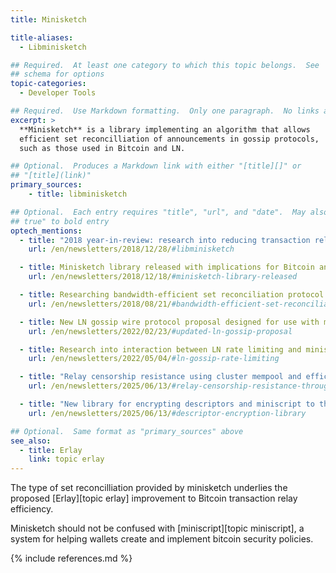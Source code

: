 ```yaml
---
title: Minisketch

title-aliases:
  - Libminisketch

## Required.  At least one category to which this topic belongs.  See
## schema for options
topic-categories:
  - Developer Tools

## Required.  Use Markdown formatting.  Only one paragraph.  No links allowed.
excerpt: >
  **Minisketch** is a library implementing an algorithm that allows
  efficient set reconcilliation of announcements in gossip protocols,
  such as those used in Bitcoin and LN.

## Optional.  Produces a Markdown link with either "[title][]" or
## "[title](link)"
primary_sources:
    - title: libminisketch

## Optional.  Each entry requires "title", "url", and "date".  May also use "feature:
## true" to bold entry
optech_mentions:
  - title: "2018 year-in-review: research into reducing transaction relay data"
    url: /en/newsletters/2018/12/28/#libminisketch

  - title: Minisketch library released with implications for Bitcoin and LN
    url: /en/newsletters/2018/12/18/#minisketch-library-released

  - title: Researching bandwidth-efficient set reconciliation protocol
    url: /en/newsletters/2018/08/21/#bandwidth-efficient-set-reconciliation-protocol-for-transactions

  - title: New LN gossip wire protocol proposal designed for use with minisketch
    url: /en/newsletters/2022/02/23/#updated-ln-gossip-proposal

  - title: Research into interaction between LN rate limiting and minisketch gossiping
    url: /en/newsletters/2022/05/04/#ln-gossip-rate-limiting

  - title: "Relay censorship resistance using cluster mempool and efficient set reconciliation"
    url: /en/newsletters/2025/06/13/#relay-censorship-resistance-through-top-mempool-set-reconciliation

  - title: "New library for encrypting descriptors and miniscript to the included public keys"
    url: /en/newsletters/2025/06/13/#descriptor-encryption-library

## Optional.  Same format as "primary_sources" above
see_also:
  - title: Erlay
    link: topic erlay
---
```

The type of set reconcilliation provided by minisketch underlies the
proposed [Erlay][topic erlay] improvement to Bitcoin transaction relay
efficiency.

Minisketch should not be confused with [miniscript][topic miniscript],
a system for helping wallets create and implement bitcoin security
policies.

{% include references.md %}
